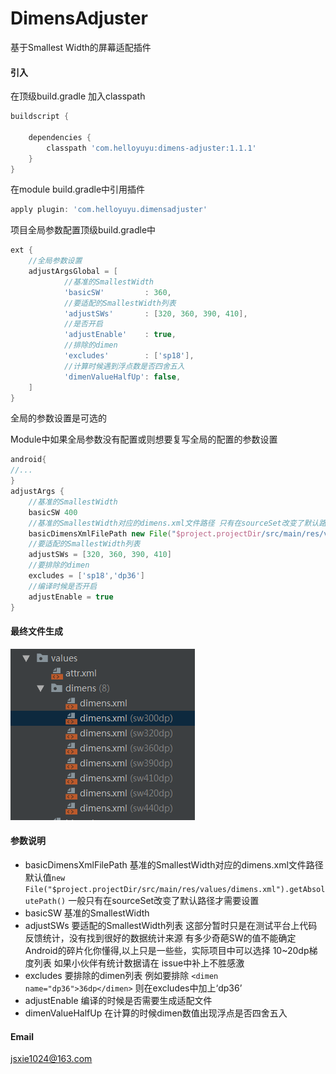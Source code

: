 # DimensAdjuster
基于Smallest Width的屏幕适配插件

#### 引入
在顶级build.gradle 加入classpath
```groovy
buildscript {

    dependencies {
        classpath 'com.helloyuyu:dimens-adjuster:1.1.1'
    }
}
```
在module build.gradle中引用插件
```groovy
apply plugin: 'com.helloyuyu.dimensadjuster'
```
项目全局参数配置顶级build.gradle中
```groovy
ext {
    //全局参数设置
    adjustArgsGlobal = [
            //基准的SmallestWidth
            'basicSW'         : 360,
            //要适配的SmallestWidth列表
            'adjustSWs'       : [320, 360, 390, 410],
            //是否开启
            'adjustEnable'    : true,
            //排除的dimen
            'excludes'        : ['sp18'],
            //计算时候遇到浮点数是否四舍五入
            'dimenValueHalfUp': false,
    ]
}
```
全局的参数设置是可选的

Module中如果全局参数没有配置或则想要复写全局的配置的参数设置
```groovy
android{
//...
}
adjustArgs {
    //基准的SmallestWidth
    basicSW 400
    //基准的SmallestWidth对应的dimens.xml文件路径 只有在sourceSet改变了默认路径才需要设置 默认已经赋值了的
    basicDimensXmlFilePath new File("$project.projectDir/src/main/res/values/dimens.xml").getAbsolutePath()
    //要适配的SmallestWidth列表
    adjustSWs = [320, 360, 390, 410]
    //要排除的dimen
    excludes = ['sp18','dp36']
    //编译时候是否开启
    adjustEnable = true
}
```
#### 最终文件生成
![图片](/image_sample.png)

#### 参数说明
* basicDimensXmlFilePath 基准的SmallestWidth对应的dimens.xml文件路径 默认值`new File("$project.projectDir/src/main/res/values/dimens.xml").getAbsolutePath()` 一般只有在sourceSet改变了默认路径才需要设置 
* basicSW 基准的SmallestWidth
* adjustSWs 要适配的SmallestWidth列表 这部分暂时只是在测试平台上代码反馈统计，没有找到很好的数据统计来源 有多少奇葩SW的值不能确定 Android的碎片化你懂得,以上只是一些些，实际项目中可以选择 10~20dp梯度列表 如果小伙伴有统计数据请在 issue中补上不胜感激
* excludes 要排除的dimen列表 例如要排除 `<dimen name="dp36">36dp</dimen>` 则在excludes中加上‘dp36’
* adjustEnable 编译的时候是否需要生成适配文件 
* dimenValueHalfUp 在计算的时候dimen数值出现浮点是否四舍五入

#### Email
jsxie1024@163.com
